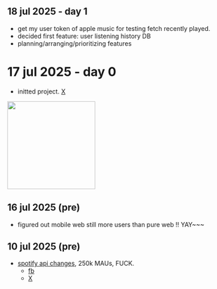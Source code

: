 ## 18 jul 2025 - day 1
- get my user token of apple music for testing fetch recently played.
- decided first feature: user listening history DB 
- planning/arranging/prioritizing features
  
# 17 jul 2025 - day 0
- initted project. [X](https://x.com/onequy/status/1945816154750206232)
<img src="https://pbs.twimg.com/media/GwDucSmW8AA18jC?format=jpg&name=small" height="200">

## 16 jul 2025 (pre)
- figured out mobile web still more users than pure web !! YAY~~~
  
## 10 jul 2025 (pre)
- [spotify api changes](https://developer.spotify.com/documentation/web-api/concepts/quota-modes), 250k MAUs, FUCK.
  * [fb](https://www.facebook.com/groups/1569314343856132/?multi_permalinks=1902435720543991&hoisted_section_header_type=recently_seen)
  * [X](https://x.com/onequy/status/1943206821570974031)
